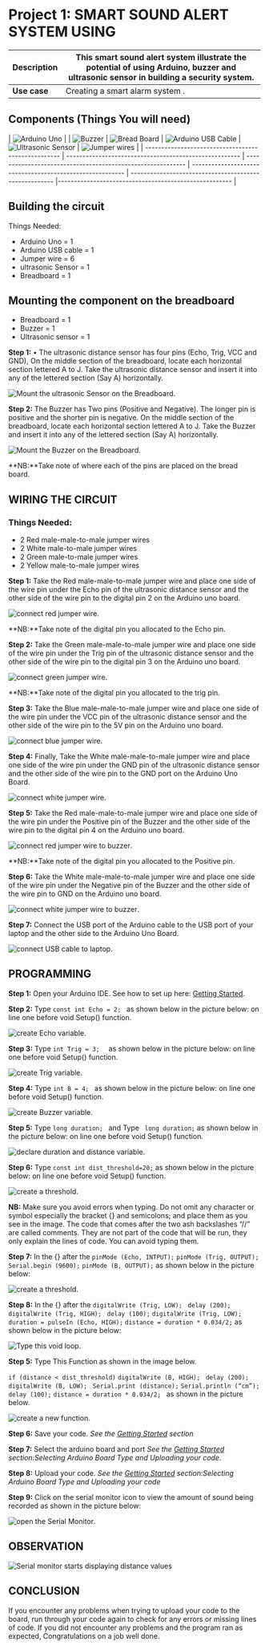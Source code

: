 # Project 1: SMART SOUND ALERT SYSTEM USING

| **Description** | This smart sound alert system illustrate the potential of using Arduino, buzzer and ultrasonic sensor in building a security system. |
| --------------- | ------------------------------------------------------------------------------------------------------------------------------------ |
| **Use case**    | Creating a smart alarm system .                                                                                                      |

## Components (Things You will need)

| ![Arduino Uno](../../assets/components/arduino.png) |
| ![Buzzer](../../assets/components/buzzer_ima.webp) | ![Bread Board](../../assets/components/breadboard.png) | ![Arduino USB Cable](../../assets/components/USB_Cable.png) | ![Ultrasonic Sensor](../../assets/components/ultrasonic.png) | ![Jumper wires](../../assets/components/jump_wire.png) |
| --------------------------------------------------- | ------------------------------------------------------ | ----------------------------------------------------------- | --------------------------------------------------------- | ------------------------------------------------------ |------------------------------------------------------ |

## Building the circuit

Things Needed:

- Arduino Uno = 1
- Arduino USB cable = 1
- Jumper wire = 6
- ultrasonic Sensor = 1
- Breadboard = 1

## Mounting the component on the breadboard

- Breadboard = 1
- Buzzer = 1
- Ultrasonic sensor = 1

**Step 1:** • The ultrasonic distance sensor has four pins (Echo, Trig, VCC and GND), On the middle section of the breadboard, locate each horizontal section lettered A to J. Take the ultrasonic distance sensor and insert it into any of the lettered section (Say A) horizontally.

![Mount the ultrasonic Sensor on the Breadboard](../../assets/2.0/ultrasonic_Sensor/Picture1.jpg).

**Step 2:** The Buzzer has Two pins (Positive and Negative). The longer pin is positive and the shorter pin is negative. On the middle section of the breadboard, locate each horizontal section lettered A to J. Take the Buzzer and insert it into any of the lettered section (Say A) horizontally.

![Mount the Buzzer on the Breadboard](../../assets/2.0/ultrasonic_Sensor/Picture2.jpg).

**NB:**Take note of where each of the pins are placed on the bread board.

## WIRING THE CIRCUIT

### Things Needed:

- 2 Red male-male-to-male jumper wires
- 2 White male-to-male jumper wires
- 2 Green male-to-male jumper wires
- 2 Yellow male-to-male jumper wires

**Step 1:** Take the Red male-male-to-male jumper wire and place one side of the wire pin under the Echo pin of the ultrasonic distance sensor and the other side of the wire pin to the digital pin 2 on the Arduino uno board.

![connect red jumper wire](../../assets/2.0/ultrasonic_Sensor/Picture3.jpg).

**NB:**Take note of the digital pin you allocated to the Echo pin.

**Step 2:** Take the Green male-male-to-male jumper wire and place one side of the wire pin under the Trig pin of the ultrasonic distance sensor and the other side of the wire pin to the digital pin 3 on the Arduino uno board.

![connect green jumper wire](../../assets/2.0/ultrasonic_Sensor/Picture4.jpg).

**NB:**Take note of the digital pin you allocated to the trig pin.

**Step 3:** Take the Blue male-male-to-male jumper wire and place one side of the wire pin under the VCC pin of the ultrasonic distance sensor and the other side of the wire pin to the 5V pin on the Arduino uno board.

![connect blue jumper wire](../../assets/2.0/ultrasonic_Sensor/Picture5.jpg).

**Step 4:** Finally, Take the White male-male-to-male jumper wire and place one side of the wire pin under the GND pin of the ultrasonic distance sensor and the other side of the wire pin to the GND port on the Arduino Uno Board.

![connect white jumper wire](../../assets/2.0/ultrasonic_Sensor/Picture6.jpg).

**Step 5:** Take the Red male-male-to-male jumper wire and place one side of the wire pin under the Positive pin of the Buzzer and the other side of the wire pin to the digital pin 4 on the Arduino uno board.

![connect red jumper wire to buzzer](../../assets/2.0/ultrasonic_Sensor/Picture7.jpg).

**NB:**Take note of the digital pin you allocated to the Positive pin.

**Step 6:** Take the White male-male-to-male jumper wire and place one side of the wire pin under the Negative pin of the Buzzer and the other side of the wire pin to GND on the Arduino uno board.

![connect white jumper wire to buzzer](../../assets/2.0/ultrasonic_Sensor/Picture8.jpg).

**Step 7:** Connect the USB port of the Arduino cable to the USB port of your laptop and the other side to the Arduino Uno Board.

![connect USB cable to laptop](../../assets/2.0/ultrasonic_Sensor/Picture9.jpg).

## PROGRAMMING

**Step 1:** Open your Arduino IDE. See how to set up here: [Getting Started](../../../../README.md#getting-started).

**Step 2:** Type `const int Echo = 2; `
as shown below in the picture below: on line one before void Setup() function.

![create Echo variable](../../assets/2.0/ultrasonic_Sensor/Picture10.png).

**Step 3:** Type `int Trig = 3;  `
as shown below in the picture below: on line one before void Setup() function.

![create Trig variable](../../assets/2.0/ultrasonic_Sensor/Picture11.png).

**Step 4:** Type `int B = 4; `
as shown below in the picture below: on line one before void Setup() function.

![create Buzzer variable](../../assets/2.0/ultrasonic_Sensor/Picture12.png).

**Step 5:** Type `long duration; ` and Type ` long duration;`
as shown below in the picture below: on line one before void Setup() function.

![declare duration and distance variable](../../assets/2.0/ultrasonic_Sensor/Picture14.png).

**Step 6:** Type `const int dist_threshold=20;`
as shown below in the picture below: on line one before void Setup() function.

![create a threshold](../../assets/2.0/ultrasonic_Sensor/Picture16.png).

**NB:** Make sure you avoid errors when typing. Do not omit any character or symbol especially the bracket {} and semicolons; and place them as you see in the image. The code that comes after the two ash backslashes “//” are called comments. They are not part of the code that will be run, they only explain the lines of code. You can avoid typing them.

**Step 7:** In the {} after the
`pinMode (Echo, INTPUT);`
`pinMode (Trig, OUTPUT); `
`Serial.begin (9600);`
`pinMode (B, OUTPUT);`
as shown below in the picture below:

![create a threshold](../../assets/2.0/ultrasonic_Sensor/Picture17.png).

**Step 8:** In the {} after the
`digitalWrite (Trig, LOW); `
`delay (200);`
`digitalWrite (Trig, HIGH); `
`delay (100);`
`digitalWrite (Trig, LOW);`
`duration = pulseIn (Echo, HIGH);`
`distance = duration * 0.034/2;`
as shown below in the picture below:

![Type this void loop](../../assets/2.0/ultrasonic_Sensor/Picture18.png).

**Step 5:** Type This Function as shown in the image below.

`if (distance < dist_threshold)`
`digitalWrite (B, HIGH); `
`delay (200);`
`digitalWrite (B, LOW); `
`Serial.print (distance);`
`Serial.println (“cm”);`
`delay (100);`
`distance = duration * 0.034/2; `
as shown in the picture below.

![create a new function](../../assets/2.0/ultrasonic_Sensor/Picture19.png).

**Step 6:** Save your code. _See the [Getting Started](../../../../README.md#getting-started) section_

**Step 7:** Select the arduino board and port _See the [Getting Started](../../../../README.md#getting-started) section:Selecting Arduino Board Type and Uploading your code_.

**Step 8:** Upload your code. _See the [Getting Started](../../../../README.md#getting-started) section:Selecting Arduino Board Type and Uploading your code_

**Step 9:** Click on the serial monitor icon to view the amount of sound being recorded as shown in the picture below:

![open the Serial Monitor](../../assets/1.0/Sound_Sensor/serial_monitor.png).

## OBSERVATION

![Serial monitor starts displaying distance values](../../assets/2.0/ultrasonic_Sensor/Picture20.png)

## CONCLUSION

If you encounter any problems when trying to upload your code to the board, run through your code again to check for any errors or missing lines of code. If you did not encounter any problems and the program ran as expected, Congratulations on a job well done.
